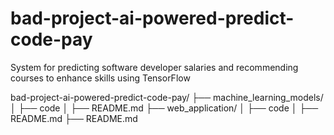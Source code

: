 # bad-project-ai-powered-predict-code-pay

System for predicting software developer salaries and recommending courses to enhance skills using TensorFlow

bad-project-ai-powered-predict-code-pay/
    ├── machine_learning_models/
    │   ├── code
    │   ├── README.md
    ├── web_application/
    │   ├── code
    │   ├── README.md
    ├── README.md
